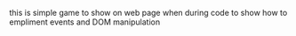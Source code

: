this is simple game to show on web page
when during code to show how to empliment events and DOM manipulation
